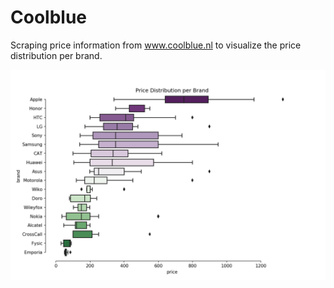 # Coolblue
Scraping price information from www.coolblue.nl to visualize the price distribution per brand.

![](plots/price_distribution_brand.png)
